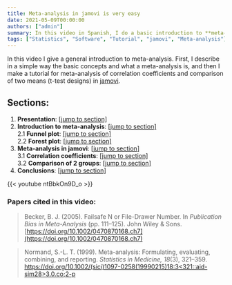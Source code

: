 ```yaml
---
title: Meta-analysis in jamovi is very easy
date: 2021-05-09T00:00:00
authors: ["admin"]
summary: In this video in Spanish, I do a basic introduction to **meta-analysis**, and explain how to meta-analyse correlation coefficients and 2-means comparisons in [jamovi](https://www.jamovi.org/).
tags: ["Statistics", "Software", "Tutorial", "jamovi", "Meta-analysis"]
---
```


In this video I give a general introduction to meta-analysis. First, I describe in a simple way the basic concepts and what a meta-analysis is, and then I make a tutorial for meta-analysis of correlation coefficients and comparison of two means (t-test designs) in [jamovi](https://www.jamovi.org/).


## Sections:

1. **Presentation**: [[jump to section]](https://youtu.be/ntBbkOn9D_o)
2. **Introduction to meta-analysis**: [[jump to section]](https://youtu.be/ntBbkOn9D_o?t=110)  
  2.1 **Funnel plot**: [[jump to section]](https://youtu.be/ntBbkOn9D_o?t=389)  
  2.2 **Forest plot**: [[jump to section]](https://youtu.be/ntBbkOn9D_o?t=601)  
3. **Meta-analysis in jamovi**: [[jump to section]](https://youtu.be/ntBbkOn9D_o?t=796)  
  3.1 **Correlation coefficients**: [[jump to section]](https://youtu.be/ntBbkOn9D_o?t=870)  
  3.2 **Comparison of 2 groups**: [[jump to section]](https://youtu.be/ntBbkOn9D_o?t=1730)  
4. **Conclusions**: [[jump to section]](https://youtu.be/ntBbkOn9D_o?t=2288)  

{{< youtube ntBbkOn9D_o >}}

### Papers cited in this video:

> Becker, B. J. (2005). Failsafe N or File-Drawer Number. In *Publication Bias in Meta-Analysis* (pp. 111–125). John Wiley & Sons. [https://doi.org/10.1002/0470870168.ch7](https://doi.org/10.1002/0470870168.ch7)

> Normand, S.-L. T. (1999). Meta-analysis: Formulating, evaluating, combining, and reporting. *Statistics in Medicine, 18*(3), 321–359. [https://doi.org/10.1002/(sici)1097-0258(19990215)18:3<321::aid-sim28>3.0.co;2-p](https://doi.org/10.1002/(sici)1097-0258(19990215)18:3<321::aid-sim28>3.0.co;2-p)
